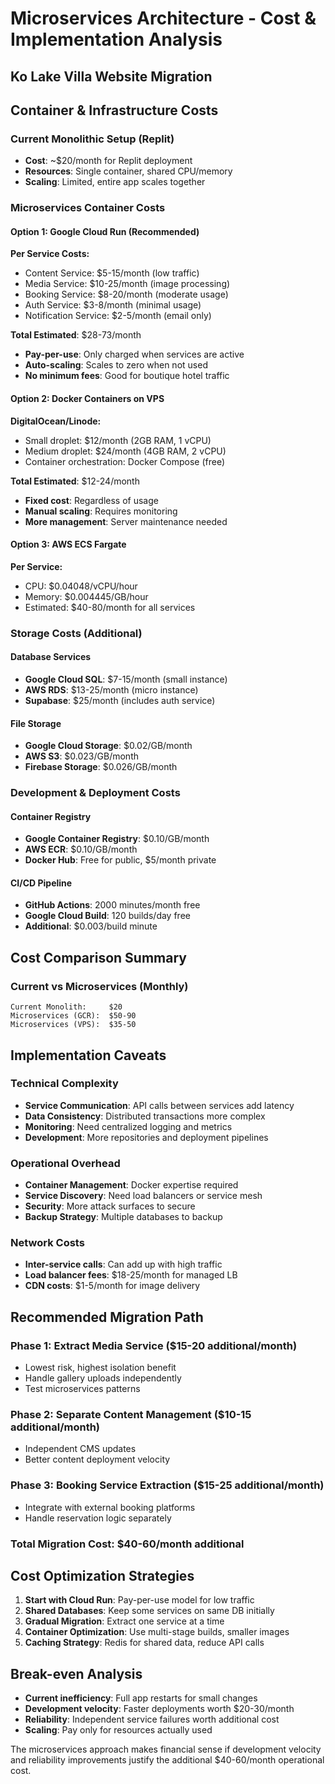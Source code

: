 # Microservices Architecture - Cost & Implementation Analysis
## Ko Lake Villa Website Migration

## Container & Infrastructure Costs

### Current Monolithic Setup (Replit)
- **Cost**: ~$20/month for Replit deployment
- **Resources**: Single container, shared CPU/memory
- **Scaling**: Limited, entire app scales together

### Microservices Container Costs

#### Option 1: Google Cloud Run (Recommended)
**Per Service Costs:**
- Content Service: $5-15/month (low traffic)
- Media Service: $10-25/month (image processing)
- Booking Service: $8-20/month (moderate usage)
- Auth Service: $3-8/month (minimal usage)
- Notification Service: $2-5/month (email only)

**Total Estimated**: $28-73/month
- **Pay-per-use**: Only charged when services are active
- **Auto-scaling**: Scales to zero when not used
- **No minimum fees**: Good for boutique hotel traffic

#### Option 2: Docker Containers on VPS
**DigitalOcean/Linode:**
- Small droplet: $12/month (2GB RAM, 1 vCPU)
- Medium droplet: $24/month (4GB RAM, 2 vCPU)
- Container orchestration: Docker Compose (free)

**Total Estimated**: $12-24/month
- **Fixed cost**: Regardless of usage
- **Manual scaling**: Requires monitoring
- **More management**: Server maintenance needed

#### Option 3: AWS ECS Fargate
**Per Service:**
- CPU: $0.04048/vCPU/hour
- Memory: $0.004445/GB/hour
- Estimated: $40-80/month for all services

### Storage Costs (Additional)

#### Database Services
- **Google Cloud SQL**: $7-15/month (small instance)
- **AWS RDS**: $13-25/month (micro instance)
- **Supabase**: $25/month (includes auth service)

#### File Storage
- **Google Cloud Storage**: $0.02/GB/month
- **AWS S3**: $0.023/GB/month
- **Firebase Storage**: $0.026/GB/month

### Development & Deployment Costs

#### Container Registry
- **Google Container Registry**: $0.10/GB/month
- **AWS ECR**: $0.10/GB/month
- **Docker Hub**: Free for public, $5/month private

#### CI/CD Pipeline
- **GitHub Actions**: 2000 minutes/month free
- **Google Cloud Build**: 120 builds/day free
- **Additional**: $0.003/build minute

## Cost Comparison Summary

### Current vs Microservices (Monthly)
```
Current Monolith:     $20
Microservices (GCR):  $50-90
Microservices (VPS):  $35-50
```

## Implementation Caveats

### Technical Complexity
- **Service Communication**: API calls between services add latency
- **Data Consistency**: Distributed transactions more complex
- **Monitoring**: Need centralized logging and metrics
- **Development**: More repositories and deployment pipelines

### Operational Overhead
- **Container Management**: Docker expertise required
- **Service Discovery**: Need load balancers or service mesh
- **Security**: More attack surfaces to secure
- **Backup Strategy**: Multiple databases to backup

### Network Costs
- **Inter-service calls**: Can add up with high traffic
- **Load balancer fees**: $18-25/month for managed LB
- **CDN costs**: $1-5/month for image delivery

## Recommended Migration Path

### Phase 1: Extract Media Service ($15-20 additional/month)
- Lowest risk, highest isolation benefit
- Handle gallery uploads independently
- Test microservices patterns

### Phase 2: Separate Content Management ($10-15 additional/month)
- Independent CMS updates
- Better content deployment velocity

### Phase 3: Booking Service Extraction ($15-25 additional/month)
- Integrate with external booking platforms
- Handle reservation logic separately

### Total Migration Cost: $40-60/month additional

## Cost Optimization Strategies

1. **Start with Cloud Run**: Pay-per-use model for low traffic
2. **Shared Databases**: Keep some services on same DB initially
3. **Gradual Migration**: Extract one service at a time
4. **Container Optimization**: Use multi-stage builds, smaller images
5. **Caching Strategy**: Redis for shared data, reduce API calls

## Break-even Analysis
- **Current inefficiency**: Full app restarts for small changes
- **Development velocity**: Faster deployments worth $20-30/month
- **Reliability**: Independent service failures worth additional cost
- **Scaling**: Pay only for resources actually used

The microservices approach makes financial sense if development velocity and reliability improvements justify the additional $40-60/month operational cost.